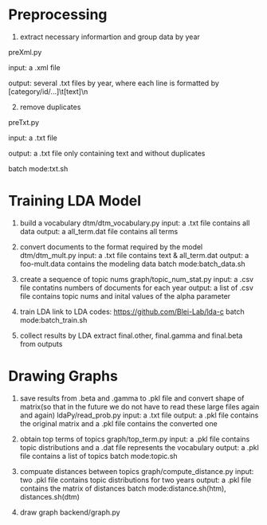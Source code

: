 # Preprocessing

1. extract necessary informartion and group data by year

preXml.py

input: a .xml file

output: several .txt files by year, where each line is formatted by [category/id/...]\t[text]\n

2. remove duplicates

preTxt.py

input: a .txt file

output: a .txt file only containing text and without duplicates

batch mode:txt.sh

# Training LDA Model

1. build a vocabulary
dtm/dtm_vocabulary.py
input: a .txt file contains all data
output: a all_term.dat file contains all terms

2. convert documents to the format required by the model
dtm/dtm_mult.py
input: a .txt file contains text & all_term.dat
output: a foo-mult.data contains the modeling data
batch mode:batch_data.sh

3. create a sequence of topic nums
graph/topic_num_stat.py
input: a .csv file contatins numbers of documents for each year
output: a list of .csv file contains topic nums and inital values of the alpha parameter

4. train LDA
link to LDA codes: https://github.com/Blei-Lab/lda-c
batch mode:batch_train.sh

5. collect results by LDA
extract final.other, final.gamma and final.beta from outputs

# Drawing Graphs

1. save results from .beta and .gamma to .pkl file and convert shape of matrix(so that in the future we do not have to read these large files again and again)
ldaPy/read_prob.py
input: a .txt file 
output: a .pkl file contains the original matrix and a .pkl file contains the converted one

2. obtain top terms of topics
graph/top_term.py
input: a .pkl file contains topic distributions and a .dat file represents the vocabulary
output: a .pkl file contains a list of topics
batch mode:topic.sh

3. compuate distances between topics
graph/compute_distance.py
input: two .pkl file contains topic distributions for two years
output: a .pkl file contains the matrix of distances
batch mode:distance.sh(htm), distances.sh(dtm)

4. draw graph
backend/graph.py








